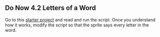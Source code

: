 ## Do Now 4.2 Letters of a Word

Go to this [starter project](http://snap.berkeley.edu/snapsource/snap.html#present:Username=whuangpha&ProjectName=Starter%20project%20for%20text%20operators%20practice) and read and run the script. Once you understand how it works, modify the script so that the sprite says every letter in the word.
